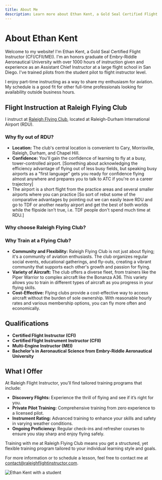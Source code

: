 ```yaml
---
title: About Me
description: Learn more about Ethan Kent, a Gold Seal Certified Flight Instructor based at RDU, Raleigh-Durham International Airport.
---
```


# About Ethan Kent

Welcome to my website! I'm Ethan Kent, a Gold Seal Certified Flight Instructor
(CFI/CFII/MEI). I'm an honors graduate of Embry-Riddle Aeronautical University
with over 1000 hours of instruction given and experience as an Assistant Chief
Instructor at a large flight school in San Diego. I've trained pilots from the
student pilot to flight instructor level.

I enjoy part-time instructing as a way to share my enthusiasm for aviation. My
schedule is a good fit for other full-time professionals looking for
availability outside business hours.

## Flight Instruction at Raleigh Flying Club

I instruct at [Raleigh Flying Club](https://www.raleighflyingclub.org/), located
at Raleigh-Durham International Airport (RDU).

### Why fly out of RDU?

- **Location:** The club's central location is convenient to Cary, Morrisville, Raleigh,
  Durham, and Chapel Hill.
- **Confidence:** You'll gain the confidence of learning to fly at a busy,
  tower-controlled airport. [Something about acknowledging the efficiency
  advantage of flying out of less busy fields, but speaking busy airports as a
  "first language" gets you ready for confidence flying almost anywhere and
  prepares you to talk to ATC if you're on a career trajectory]
- The airport is a short flight from the practice areas and several smaller
  airports where you can practice [So sort of rebut some of the comparative
  advantages by pointing out we can easily leave RDU and go to TDF or another
  nearby airport and get the best of both worlds while the flipside isn't true,
  i.e. TDF people don't spend much time at RDU.]

### Why choose Raleigh Flying Club?

### Why Train at a Flying Club?

- **Community and Flexibility:** Raleigh Flying Club is not just about flying; it's a community of aviation enthusiasts. The club organizes regular social events, educational gatherings, and fly-outs, creating a vibrant community that supports each other's growth and passion for flying.
- **Variety of Aircraft:** The club offers a diverse fleet, from trainers like the Piper Warrior to complex aircraft like the Bonanza A36. This variety allows you to train in different types of aircraft as you progress in your flying skills.
- **Cost-Effective:** Flying clubs provide a cost-effective way to access aircraft without the burden of sole ownership. With reasonable hourly rates and various membership options, you can fly more often and economically.

## Qualifications

- **Certified Flight Instructor (CFI)**
- **Certified Flight Instrument Instructor (CFII)**
- **Multi-Engine Instructor (MEI)**
- **Bachelor’s in Aeronautical Science from Embry-Riddle Aeronautical University**

## What I Offer

At Raleigh Flight Instructor, you'll find tailored training programs that include:

- **Discovery Flights:** Experience the thrill of flying and see if it’s right for you.
- **Private Pilot Training:** Comprehensive training from zero experience to a licensed pilot.
- **Instrument Rating:** Advanced training to enhance your skills and safety in varying weather conditions.
- **Ongoing Proficiency:** Regular check-ins and refresher courses to ensure you stay sharp and enjoy flying safely.

Training with me at Raleigh Flying Club means you get a structured, yet flexible training program tailored to your individual learning style and goals.

For more information or to schedule a lesson, feel free to contact me at [contact@raleighflightinstructor.com](mailto:contact@raleighflightinstructor.com).

![Ethan Kent with a student](/images/ethan-with-student.jpg)
